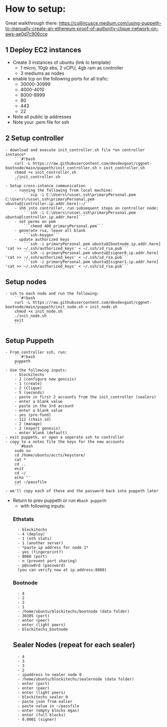 # How to setup:

Great walkthrough there: https://collincusce.medium.com/using-puppeth-to-manually-create-an-ethereum-proof-of-authority-clique-network-on-aws-ae0d7c906cce
## 1 Deploy EC2 instances
- Create 3 instances of ubuntu (link to template)
    - 1 micro, 10gb ebs, 2 vCPU, 4gb ram as controller
    - 3 mediums as nodes
- enable tcp on the following ports for all trafic:
    - 30000-30999
    - 4000-4010
    - 8000-8999
    - 80
    - 443
    - 22
- Note all public ip addresses 
- Note your .pem file for ssh

## 2 Setup controller
    - download and execute init_controller.sh file *on controller instance*
        ```#!bash
        curl -L https://raw.githubusercontent.com/devdevgoat/cggnet-bootnode/main/puppeth/init_controller.sh > init_controller.sh
        chmod +x init_controller.sh
        ./init_controller.sh
        ```
    - Setup cross-intance communication 
        - running the following from local machine:
            ```scp -i C:\Users\russe\.ssh\primaryPersonal.pem C:\Users\russe\.ssh\primaryPersonal.pem ubuntu@[controller.ip.addr.here]:~/```
        - shh into controller, run subsequent steps on controller node:
            ```ssh -i C:\Users\russe\.ssh\primaryPersonal.pem ubuntu@[controller.ip.addr.here]```
        - set perms on pem
            ```chmod 400 primaryPersonal.pem```
        - generate rsa, leave all blank
            ```ssh-keygen```
        - update authorized keys
            ```ssh -i primaryPersonal.pem ubuntu@[bootnode.ip.addr.here] 'cat >> ~/.ssh/authorized_keys' < ~/.ssh/id_rsa.pub```
            ```ssh -i primaryPersonal.pem ubuntu@[signer0.ip.addr.here] 'cat >> ~/.ssh/authorized_keys' < ~/.ssh/id_rsa.pub```
            ```ssh -i primaryPersonal.pem ubuntu@[signer1.ip.addr.here] 'cat >> ~/.ssh/authorized_keys' < ~/.ssh/id_rsa.pub```

## Setup nodes
    - ssh to each node and run the following:
        ```#!bash
        curl -L https://raw.githubusercontent.com/devdevgoat/cggnet-bootnode/main/puppeth/init_node.sh > init_node.sh
        chmod +x init_node.sh
        ./init_node.sh
        exit
        ```
## Setup Puppeth
    - From controller ssh, run:
        ```#!bash
        puppeth
        ```
    - Use the following inputs:
        - blockitechs
        - 2 (configure new genisis)
        - 1 (create)
        - 2 (Clique)
        - 5 (seconds)
        - paste in first 2 accounts from the init_controller (sealers)
        - enter a blank value
        - paste in the 3rd account
        - enter a blank value
        - yes (pre-fund)
        - 112 (chain id)
        - 2 (manage)
        - 2 (export genesis)
        - enter blank (default)
    - exit puppeth, or open a seperate ssh to controller
    - copy to a notes file the keys for the new accounts
        ```#bash
        sudo su
        cd /home/ubuntu/accts/keystore/
        cat *
        cd ..
        exit
        cd ~/
        echo ''
        cat ~/passfile
        ```
    - we'll copy each of these and the password back into puppeth later
- Return to prev puppeth or run 
        ```#bash
        puppeth
        ```
    - with following inputs:
    ### Ethstats
        - blockitechs
        - 4 (deploy)
        - 1 (eth stats)
        - 1 (another server)
        - *paste ip address for node 1*
        - yes (fingerprint?)
        - 8080 (port)
        - n (prevent port sharing)
        - p@ssw0rd (password)
        (you can verify now at ip.address:8080)
    ### Bootnode
        - 4
        - 2
        - 2
        - 1
        - /home/ubuntu/blockitechs/bootnode (data folder)
        - 30305 (port)
        - enter (peer)
        - enter (light peers)
        - blockitechs_bootnode

    ## Sealer Nodes (repeat for each sealer)
        - 4
        - 3
        - 3
        - 2
        - ipaddress to sealer node 0
        - /home/ubuntu/blockitechs/sealernode (data folder)
        - enter (port)
        - enter (peer)
        - enter (light peers)
        - blockitechs_sealer_0
        - paste json from ealier
        - paste value in ~/passfile 
        - enter (empty blocks mgas)
        - enter (full blocks)
        - 0.0001 (signer)